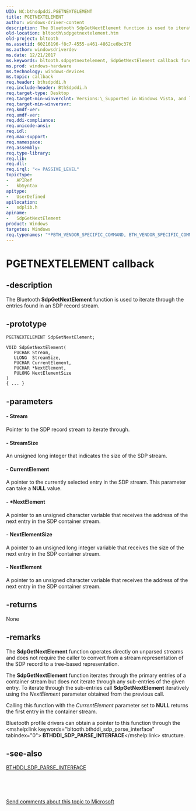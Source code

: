```yaml
---
UID: NC:bthsdpddi.PGETNEXTELEMENT
title: PGETNEXTELEMENT
author: windows-driver-content
description: The Bluetooth SdpGetNextElement function is used to iterate through the entries found in an SDP record stream.
old-location: bltooth\sdpgetnextelement.htm
old-project: bltooth
ms.assetid: 60216196-f8c7-4555-a461-4862ce6bc376
ms.author: windowsdriverdev
ms.date: 12/21/2017
ms.keywords: bltooth.sdpgetnextelement, SdpGetNextElement callback function [Bluetooth Devices], SdpGetNextElement, PGETNEXTELEMENT, PGETNEXTELEMENT, sdplib/SdpGetNextElement, bth_funcs_344a59cb-6151-4634-bc5f-cb23c58eb329.xml
ms.prod: windows-hardware
ms.technology: windows-devices
ms.topic: callback
req.header: bthsdpddi.h
req.include-header: BthSdpddi.h
req.target-type: Desktop
req.target-min-winverclnt: Versions:\_Supported in Windows Vista, and later.
req.target-min-winversvr: 
req.kmdf-ver: 
req.umdf-ver: 
req.ddi-compliance: 
req.unicode-ansi: 
req.idl: 
req.max-support: 
req.namespace: 
req.assembly: 
req.type-library: 
req.lib: 
req.dll: 
req.irql: "<= PASSIVE_LEVEL"
topictype:
-	APIRef
-	kbSyntax
apitype:
-	UserDefined
apilocation:
-	sdplib.h
apiname:
-	SdpGetNextElement
product: Windows
targetos: Windows
req.typenames: "*PBTH_VENDOR_SPECIFIC_COMMAND, BTH_VENDOR_SPECIFIC_COMMAND"
---
```


# PGETNEXTELEMENT callback


## -description


The Bluetooth 
  <b>SdpGetNextElement</b> function is used to iterate through the entries found in an SDP record
  stream.


## -prototype


````
PGETNEXTELEMENT SdpGetNextElement;

VOID SdpGetNextElement(
   PUCHAR Stream,
   ULONG  StreamSize,
   PUCHAR CurrentElement,
   PUCHAR *NextElement,
   PULONG NextElementSize
)
{ ... }
````


## -parameters




#### - Stream

Pointer to the SDP record stream to iterate through.


#### - StreamSize

An unsigned long integer that indicates the size of the SDP stream.


#### - CurrentElement

A pointer to the currently selected entry in the SDP stream. This parameter can take a <b>NULL</b>
     value.


#### - *NextElement

A pointer to an unsigned character variable that receives the address of the next entry in the SDP
     container stream.


#### - NextElementSize

A pointer to an unsigned long integer variable that receives the size of the next entry in the SDP
     container stream.


#### - NextElement

A pointer to an unsigned character variable that receives the address of the next entry in the SDP
     container stream.


## -returns


None



## -remarks


The 
    <b>SdpGetNextElement</b> function operates directly on unparsed streams and does not require the caller to
    convert from a stream representation of the SDP record to a tree-based representation.

The 
    <b>SdpGetNextElement</b> function iterates through the primary entries of a container stream but does not
    iterate through any sub-entries of the given entry. To iterate through the sub-entries call 
    <b>SdpGetNextElement</b> iteratively using the 
    <i>NextElement</i> parameter obtained from the previous call.

Calling this function with the 
    <i>CurrentElement</i> parameter set to <b>NULL</b> returns the first entry in the container stream.

Bluetooth profile drivers can obtain a pointer to this function through the 
    <mshelp:link keywords="bltooth.bthddi_sdp_parse_interface" tabindex="0"><b>
    BTHDDI_SDP_PARSE_INTERFACE</b></mshelp:link> structure.



## -see-also

<a href="..\bthsdpddi\ns-bthsdpddi-_bthddi_sdp_parse_interface.md">BTHDDI_SDP_PARSE_INTERFACE</a>

 

 

<a href="mailto:wsddocfb@microsoft.com?subject=Documentation%20feedback [bltooth\bltooth]:%20PGETNEXTELEMENT callback function%20 RELEASE:%20(12/21/2017)&amp;body=%0A%0APRIVACY STATEMENT%0A%0AWe use your feedback to improve the documentation. We don't use your email address for any other purpose, and we'll remove your email address from our system after the issue that you're reporting is fixed. While we're working to fix this issue, we might send you an email message to ask for more info. Later, we might also send you an email message to let you know that we've addressed your feedback.%0A%0AFor more info about Microsoft's privacy policy, see http://privacy.microsoft.com/en-us/default.aspx." title="Send comments about this topic to Microsoft">Send comments about this topic to Microsoft</a>

